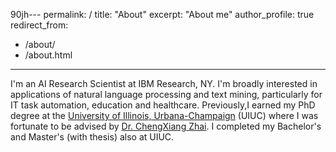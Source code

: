 90jh---
permalink: /
title: "About"
excerpt: "About me"
author_profile: true
redirect_from: 
  - /about/
  - /about.html
---

I'm an AI Research Scientist at IBM Research, NY. I'm broadly interested in applications of natural language processing and text mining, particularly for IT task automation, education and healthcare. Previously,I earned my PhD degree at the [University of Illinois, Urbana-Champaign](https://cs.illinois.edu/) (UIUC) where I was fortunate to be advised by [Dr. ChengXiang Zhai](http://czhai.cs.illinois.edu/). I completed my Bachelor's and Master's (with thesis) also at UIUC.






